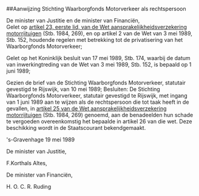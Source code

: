 <meta http-equiv='Content-Type' content='text/html; charset=utf-8' />

##Aanwijzing Stichting Waarborgfonds Motorverkeer als rechtspersoon

De minister van Justitie en de minister van Financiën,  
Gelet op [artikel 23, eerste lid, van de Wet aansprakelijkheidsverzekering motorrijtuigen](../../../../../../../../wet/wet/aansprakelijkheidsverzekering/motorrijtuigen/BWBR0002415/README.md) (Stb. 1984, 269), en op artikel 2 van de Wet van 3 mei 1989, Stb. 152, houdende regelen met betrekking tot de privatisering van het Waarborgfonds Motorverkeer;

Gelet op het Koninklijk besluit van 17 mei 1989, Stb. 174, waarbij de datum van inwerkingtreding van de Wet van 3 mei 1989, Stb. 152, is bepaald op 1 juni 1989;

Gezien de brief van de Stichting Waarborgfonds Motorverkeer, statutair gevestigd te Rijswijk, van 10 mei 1989;
Besluiten:    De Stichting Waarborgfonds Motorverkeer, statutair gevestigd te Rijswijk, met ingang van 1 juni 1989 aan te wijzen als de rechtspersoon die tot taak heeft in de gevallen, in [artikel 25 van de Wet aansprakelijkheidsverzekering motorrijtuigen](../../../../../../../../wet/wet/aansprakelijkheidsverzekering/motorrijtuigen/BWBR0002415/README.md) (Stb. 1984, 269) genoemd, aan de benadeelden hun schade te vergoeden overeenkomstig het bepaalde in artikel 26 van die wet. Deze beschikking wordt in de Staatscourant bekendgemaakt.     

's-Gravenhage 
19 mei 1989    

De 
minister van Justitie, 

F.Korthals Altes,

De 
minister van Financiën,

H. O. C. R. Ruding    
